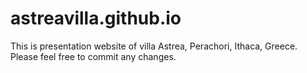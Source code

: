 # astreavilla.github.io

This is presentation website of villa Astrea, Perachori, Ithaca, Greece.
Please feel free to commit any changes.
